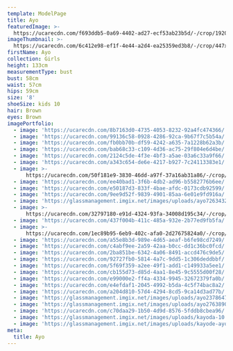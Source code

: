 ```yaml
---
template: ModelPage
title: Ayo
featuredImage: >-
  https://ucarecdn.com/f693ddb5-0a69-4402-ad27-ecf53ab23b5d/-/crop/1920x972/0,0/-/preview/
imageThumbnail: >-
  https://ucarecdn.com/6c412e98-ef1f-4e44-a2d4-ea25359ed3b8/-/crop/447x445/33,0/-/preview/
firstName: Ayo
collection: Girls
height: 133cm
measurementType: bust
bust: 58cm
waist: 57cm
hips: 59cm
size: '8'
shoeSize: kids 10
hair: Brown
eyes: Brown
imagePortfolio:
  - image: 'https://ucarecdn.com/8b7163d0-4735-4053-8232-92a4fc474366/'
  - image: 'https://ucarecdn.com/99136c58-0928-4286-92ca-9b67f7c5b54a/'
  - image: 'https://ucarecdn.com/fb0bb70b-df59-4242-a635-7a1228b62a3b/'
  - image: 'https://ucarecdn.com/bab68c33-c109-4d36-ac75-29f804e6d4be/'
  - image: 'https://ucarecdn.com/2124c5de-4f3e-4bf3-a5ae-03a6c33a9f66/'
  - image: 'https://ucarecdn.com/a343c654-de6e-4217-b927-7c24113383e1/'
  - image: >-
      https://ucarecdn.com/50f181e9-3830-46dd-a97f-37a16ab31a86/-/crop/476x375/0,0/-/preview/
  - image: 'https://ucarecdn.com/ee40bad1-3f6b-4db2-ad96-b5582776b6ee/'
  - image: 'https://ucarecdn.com/e50187d3-833f-4bae-afdc-0173cdb92599/'
  - image: 'https://ucarecdn.com/9ee9d52f-9839-4901-85aa-6e01e9fd916a/'
  - image: 'https://glassmanagement.imgix.net/images/uploads/ayo72634327123111111.jpg'
  - image: >-
      https://ucarecdn.com/32797180-e91d-4324-93fa-34008d195c34/-/crop/920x960/0,0/-/preview/
  - image: 'https://ucarecdn.com/437f004b-411c-485a-932e-2b77ed9fb5fa/'
  - image: >-
      https://ucarecdn.com/1ec89b95-6eb9-402c-afa0-2d27675824a0/-/crop/630x957/0,0/-/preview/
  - image: 'https://ucarecdn.com/a55e8b3d-989e-4d65-aeaf-b6fe98cd7249/'
  - image: 'https://ucarecdn.com/c4abf9ee-2a59-42aa-b0cc-dd1c36bc0fcd/'
  - image: 'https://ucarecdn.com/2ba851be-6342-4a06-8491-accd476c9de5/'
  - image: 'https://ucarecdn.com/92727fb0-5814-4a7c-9dd5-1c306deddbbf/'
  - image: 'https://ucarecdn.com/5f69f359-a2ee-49f1-add1-c149933a5ee1/'
  - image: 'https://ucarecdn.com/cb155d73-d85d-4aa1-8e45-9c5555d00f28/'
  - image: 'https://ucarecdn.com/e99000e2-ff4a-4334-9945-32672379fa0b/'
  - image: 'https://ucarecdn.com/e4efdaf1-2045-4992-b5da-4c5f74bac8a2/'
  - image: 'https://ucarecdn.com/a204d810-57d4-4294-8cd5-9ca14d3ad77b/'
  - image: 'https://glassmanagement.imgix.net/images/uploads/ayo23786472.jpg'
  - image: 'https://glassmanagement.imgix.net/images/uploads/ayo2763890.jpg'
  - image: 'https://ucarecdn.com/c70daa29-1b50-4d9d-8576-5fddb8cbea96/'
  - image: 'https://glassmanagement.imgix.net/images/uploads/kayoda-10.jpg'
  - image: 'https://glassmanagement.imgix.net/images/uploads/kayode-ayo897324.jpg'
meta:
  title: Ayo
---
```


